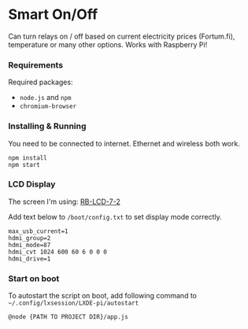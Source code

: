 # Smart On/Off

Can turn relays on / off based on current electricity prices (Fortum.fi), temperature or many other options. Works with Raspberry Pi!

### Requirements

Required packages:
* `node.js` and `npm`
* `chromium-browser`

### Installing & Running

You need to be connected to internet. Ethernet and wireless both work.

```
npm install
npm start
```

### LCD Display

The screen I'm using: [RB-LCD-7-2](https://www.conrad.de/de/raspberry-pi-display-modul-rb-lcd-7-2-raspberry-pi-banana-pi-cubieboard-pcduino-1543962.html)

Add text below to `/boot/config.txt` to set display mode correctly.

```
max_usb_current=1
hdmi_group=2
hdmi_mode=87
hdmi_cvt 1024 600 60 6 0 0 0
hdmi_drive=1
```

### Start on boot

To autostart the script on boot, add following command to `~/.config/lxsession/LXDE-pi/autostart`

`@node {PATH TO PROJECT DIR}/app.js`